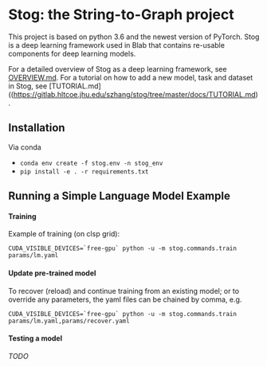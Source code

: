 # Stog: the String-to-Graph project

This project is based on python 3.6 and the newest version of PyTorch.
Stog is a deep learning framework used in Blab that contains re-usable 
components for deep learning models.

For a detailed overview of Stog as a deep learning framework,
see [OVERVIEW.md](https://gitlab.hltcoe.jhu.edu/szhang/stog/tree/master/docs/OVERVIEW.md).
For a tutorial on how to add a new model, task and dataset in Stog, see
[TUTORIAL.md]((https://gitlab.hltcoe.jhu.edu/szhang/stog/tree/master/docs/TUTORIAL.md).

## Installation
Via conda

- `conda env create -f stog.env -n stog_env`
- `pip install -e . -r requirements.txt`


## Running a Simple Language Model Example

#### Training
Example of training (on clsp grid):

```
CUDA_VISIBLE_DEVICES=`free-gpu` python -u -m stog.commands.train params/lm.yaml
```

#### Update pre-trained model
To recover (reload) and continue training from an existing model; or to override any
parameters, the yaml files can be chained by comma, e.g.

```
CUDA_VISIBLE_DEVICES=`free-gpu` python -u -m stog.commands.train params/lm.yaml,params/recover.yaml
```

#### Testing a model

*TODO*

